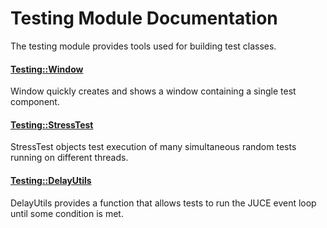 # Testing Module Documentation
The testing module provides tools used for building test classes.

#### [Testing\::Window](../../Source/Development/Testing/Testing_Window.h)
Window quickly creates and shows a window containing a single test component.

#### [Testing\::StressTest](../../Source/Development/Testing/Testing_StressTest.h)
StressTest objects test execution of many simultaneous random tests running on different threads.

#### [Testing\::DelayUtils](../../Source/Development/Testing/Testing_DelayUtils.h)
DelayUtils provides a function that allows tests to run the JUCE event loop until some condition is met.

